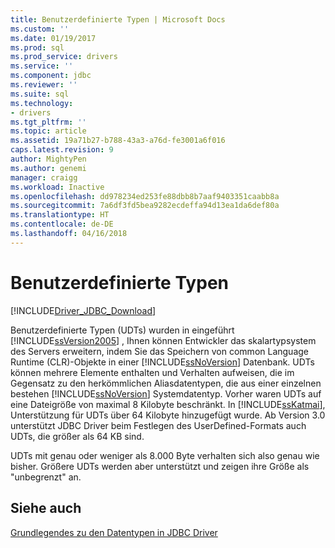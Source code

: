 ```yaml
---
title: Benutzerdefinierte Typen | Microsoft Docs
ms.custom: ''
ms.date: 01/19/2017
ms.prod: sql
ms.prod_service: drivers
ms.service: ''
ms.component: jdbc
ms.reviewer: ''
ms.suite: sql
ms.technology:
- drivers
ms.tgt_pltfrm: ''
ms.topic: article
ms.assetid: 19a71b27-b788-43a3-a76d-fe3001a6f016
caps.latest.revision: 9
author: MightyPen
ms.author: genemi
manager: craigg
ms.workload: Inactive
ms.openlocfilehash: dd978234ed253fe88dbb8b7aaf9403351caabb8a
ms.sourcegitcommit: 7a6df3fd5bea9282ecdeffa94d13ea1da6def80a
ms.translationtype: HT
ms.contentlocale: de-DE
ms.lasthandoff: 04/16/2018
---
```

# <a name="user-defined-types"></a>Benutzerdefinierte Typen
[!INCLUDE[Driver_JDBC_Download](../../includes/driver_jdbc_download.md)]

  Benutzerdefinierte Typen (UDTs) wurden in eingeführt [!INCLUDE[ssVersion2005](../../includes/ssversion2005_md.md)] , Ihnen können Entwickler das skalartypsystem des Servers erweitern, indem Sie das Speichern von common Language Runtime (CLR)-Objekte in einer [!INCLUDE[ssNoVersion](../../includes/ssnoversion_md.md)] Datenbank. UDTs können mehrere Elemente enthalten und Verhalten aufweisen, die im Gegensatz zu den herkömmlichen Aliasdatentypen, die aus einer einzelnen bestehen [!INCLUDE[ssNoVersion](../../includes/ssnoversion_md.md)] Systemdatentyp. Vorher waren UDTs auf eine Dateigröße von maximal 8 Kilobyte beschränkt. In [!INCLUDE[ssKatmai](../../includes/sskatmai_md.md)], Unterstützung für UDTs über 64 Kilobyte hinzugefügt wurde. Ab Version 3.0 unterstützt JDBC Driver beim Festlegen des UserDefined-Formats auch UDTs, die größer als 64 KB sind.  
  
 UDTs mit genau oder weniger als 8.000 Byte verhalten sich also genau wie bisher. Größere UDTs werden aber unterstützt und zeigen ihre Größe als "unbegrenzt" an.  
  
## <a name="see-also"></a>Siehe auch  
 [Grundlegendes zu den Datentypen in JDBC Driver](../../connect/jdbc/understanding-the-jdbc-driver-data-types.md)  
  
  
